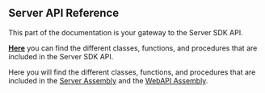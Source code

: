 ## Server API Reference

This part of the documentation is your gateway to the Server SDK API.

[**Here**](infragistics.reportplus.common) you can find the different
classes, functions, and procedures that are included in the Server SDK
API.

Here you will find the different classes, functions, and procedures that are included in the [Server Assembly](infragistics.reveal.sdk.server) and the [WebAPI Assembly](infragistics.reveal.sdk.webapi).
